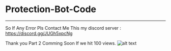 # Protection-Bot-Code
_______________________________
So If Any Error Pls Contact Me This my discord server :
https://discord.gg/JUGh5xpcNg

Thank you
Part 2 Comming Soon If we hit 100 views.
![alt text](https://media.discordapp.net/attachments/941497730512064553/971076412897394698/protection.png)
